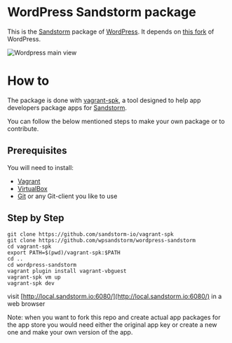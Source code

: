 WordPress Sandstorm package
===========================

This is the [Sandstorm](https://sandstorm.io) package of [WordPress](https://wordpress.com/). It depends on [this fork](https://github.com/wpsandstorm/wordpress) of WordPress.

![Wordpress main view](.sandstorm/app-graphics/wordpress_example_01.png)

# How to

The package is done with [vagrant-spk](https://github.com/sandstorm-io/vagrant-spk), a tool designed to help app developers package apps for [Sandstorm](https://sandstorm.io).

You can follow the below mentioned steps to make your own package or to contribute.

## Prerequisites

You will need to install:
- [Vagrant](https://www.vagrantup.com/)
- [VirtualBox](https://www.virtualbox.org/wiki/Downloads)
- [Git](https://git-scm.com/downloads) or any Git-client you like to use

## Step by Step

```
git clone https://github.com/sandstorm-io/vagrant-spk
git clone https://github.com/wpsandstorm/wordpress-sandstorm
cd vagrant-spk
export PATH=$(pwd)/vagrant-spk:$PATH
cd ..
cd wordpress-sandstorm
vagrant plugin install vagrant-vbguest
vagrant-spk vm up
vagrant-spk dev
```

visit [http://local.sandstorm.io:6080/](http://local.sandstorm.io:6080/) in a web browser

Note: when you want to fork this repo and create actual app packages for the app store you would need either the original app key or create a new one and make your own version of the app.
